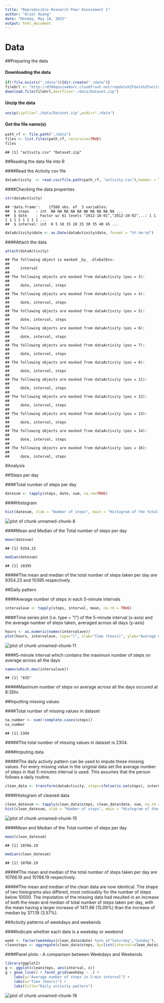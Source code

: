 ```yaml
---
title: "Reproducible Research Peer Assessment 1"
author: "Ariel Huang"
date: "Monday, May 18, 2015"
output: html_document
---
```

# Data


##Preparing the data


#### Downloading the data

```r
if(!file.exists("./data")){dir.create("./data")}
fileUrl <- "http://d396qusza40orc.cloudfront.net/repdata%2Fdata%2Factivity.zip"
download.file(fileUrl,destfile="./data/Dataset.zip")
```

#### Unzip the data

```r
unzip(zipfile="./data/Dataset.zip",exdir="./data")
```

#### Get the file name(s)

```r
path_rf <- file.path("./data")
files <- list.files(path_rf, recursive=TRUE)
files
```

```
## [1] "activity.csv" "Dataset.zip"
```


##Reading the data file into R


####Read the Activity csv file

```r
dataActivity  <- read.csv(file.path(path_rf, "activity.csv"),header = TRUE)
```

####Checking the data properties

```r
str(dataActivity)
```

```
## 'data.frame':	17568 obs. of  3 variables:
##  $ steps   : int  NA NA NA NA NA NA NA NA NA NA ...
##  $ date    : Factor w/ 61 levels "2012-10-01","2012-10-02",..: 1 1 1 1 1 1 1 1 1 1 ...
##  $ interval: int  0 5 10 15 20 25 30 35 40 45 ...
```

```r
dataActivity$date <- as.Date(dataActivity$date, format = "%Y-%m-%d")
```

####Attach the data

```r
attach(dataActivity)
```

```
## The following object is masked _by_ .GlobalEnv:
## 
##     interval
## 
## The following objects are masked from dataActivity (pos = 3):
## 
##     date, interval, steps
## 
## The following objects are masked from dataActivity (pos = 4):
## 
##     date, interval, steps
## 
## The following objects are masked from dataActivity (pos = 5):
## 
##     date, interval, steps
## 
## The following objects are masked from dataActivity (pos = 6):
## 
##     date, interval, steps
## 
## The following objects are masked from dataActivity (pos = 7):
## 
##     date, interval, steps
## 
## The following objects are masked from dataActivity (pos = 8):
## 
##     date, interval, steps
## 
## The following objects are masked from dataActivity (pos = 11):
## 
##     date, interval, steps
## 
## The following objects are masked from dataActivity (pos = 12):
## 
##     date, interval, steps
## 
## The following objects are masked from dataActivity (pos = 13):
## 
##     date, interval, steps
## 
## The following objects are masked from dataActivity (pos = 14):
## 
##     date, interval, steps
## 
## The following objects are masked from dataActivity (pos = 16):
## 
##     date, interval, steps
```


#Analysis


##Steps per day


####Total number of steps per day

```r
datesum <- tapply(steps, date, sum, na.rm=TRUE)
```

####Histogram

```r
hist(datesum, xlab = "Number of steps", main = "Histogram of the total number of steps taken each day")
```

![plot of chunk unnamed-chunk-8](figure/unnamed-chunk-8-1.png) 

####Mean and Median of the Total number of steps per day

```r
mean(datesum)
```

```
## [1] 9354.23
```

```r
median(datesum)
```

```
## [1] 10395
```
#####The mean and median of the total number of steps taken per day are 9354.23 and 10395 respectively.


##Daily pattern


####Average number of steps in each 5-minute intervals

```r
intervalave <- tapply(steps, interval, mean, na.rm = TRUE)
```

####Time series plot (i.e. type = "l") of the 5-minute interval (x-axis) and the average number of steps taken, averaged across all days (y-axis)

```r
hours <- as.numeric(names(intervalave))
plot(hours, intervalave, type="l", xlab="Time (hours)", ylab="Average number of steps in 5-min interval", main="Daily activity pattern")
```

![plot of chunk unnamed-chunk-11](figure/unnamed-chunk-11-1.png) 

####5-minute interval which contains the maximum number of steps on average across all the days

```r
names(which.max(intervalave))
```

```
## [1] "835"
```
#####Maximum number of steps on average across all the days occured at 8:35hr.


##Inputting missing values


####Total number of missing values in dataset

```r
na_number <- sum(!complete.cases(steps))
na_number
```

```
## [1] 2304
```
#####The total number of missing values in dataset is 2304.


####Imputing data

#####The daily activity pattern can be used to impute these missing values. For every missing value in the orignial data set the average number of steps in that 5-minutes interval is used. This assumes that the person follows a daily routine.

```r
clean_data <- transform(dataActivity, steps=ifelse(is.na(steps), intervalave, steps))
```

####Histogram of cleaned data

```r
clean_datesum <- tapply(clean_data$steps, clean_data$date, sum, na.rm = TRUE)
hist(clean_datesum, xlab = "Number of steps", main = "Histogram of the total number of steps taken each day")
```

![plot of chunk unnamed-chunk-15](figure/unnamed-chunk-15-1.png) 

####Mean and Median of the Total number of steps per day

```r
mean(clean_datesum)
```

```
## [1] 10766.19
```

```r
median(clean_datesum)
```

```
## [1] 10766.19
```
#####The mean and median of the total number of steps taken per day are 10766.19 and 10766.19 respectively. 

#####The mean and median of the clean data are now identical. The shape of two histograms also differed, most noticeably for the number of steps below 10000. The imputation of the missing data had resulted in an increase of both the mean and median of total number of steps taken per day, with the mean having a larger increase of 1411.96 (15.09%) than the increase of median by 371.19 (3.57%).


##Activity patterns of weekdays and weekends


####Indicate whether each date is a weekday or weekend

```r
week <- factor(weekdays(clean_data$date) %in% c("Saturday","Sunday"), labels=c("weekday","weekend"), ordered=FALSE)
cleansteps <- aggregate(clean_data$steps, by=list(interval=clean_data$interval, weekday=week), mean)
```

####Panel plots - A comparison between Weekdays and Weekends

```r
library(ggplot2)
g <- ggplot(cleansteps, aes(interval, x))
g + geom_line() + facet_grid(weekday ~ .) +
    labs(y="Average number of steps in 5-min interval") +
    labs(x="Time (hours)") +
    labs(title="Daily activity pattern")
```

![plot of chunk unnamed-chunk-18](figure/unnamed-chunk-18-1.png) 
